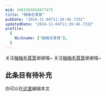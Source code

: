 ```yaml
---
mid: 3461565810477475
title: "柚柚毛茸茸"
pubDate: "2024-11-04T11:26:46.733Z"
updatedDate: "2024-11-04T11:26:46.733Z"
profile:
  {
    Nickname: ["柚柚毛茸茸"],
  }
---
```


关注[柚柚毛茸茸](https://space.bilibili.com/3461565810477475)谢谢喵~ 关注[柚柚毛茸茸](https://space.bilibili.com/3461565810477475)谢谢喵~

## 此条目有待补充
你可以在[这里](https://github.com/Yuhanawa/VTuber.ICU-Content/edit/master/v/柚柚毛茸茸/index.md)编辑本文
